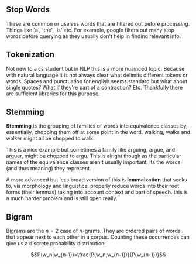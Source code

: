 ## Stop Words
These are common or useless words that are filtered out before processing. Things like 'a', 'the', 'is' etc. For example, google filters out many stop words before querying as they usually don't help in finding relevant info.

## Tokenization
Not new to a cs student but in NLP this is a more nuainced topic. Because with natural language it is not always clear what delimits different tokens or words. Spaces and punctuation for english seems standard but what about single quotes? What if they're part of a contraction? Etc. Thankfully there are sufficient libraries for this purpose.

## Stemming
**Stemming** is the grouping of families of words into equivalence classes by, essentially, chopping them off at some point in the word. walking, walks and walker might all be chopped to walk. 

This is a nice example but sometimes a family like arguing, argue, and arguer, might be chopped to argu. This is alright though as the particular names of the equivalence classes aren't usually important, its the words (and thus meaning) they represent.

A more advanced but less broad version of this is **lemmaization** that seeks to, via morphology and linguistics, properly reduce words into their root forms (their lemmas) taking into account context and part of speech. this is a much harder problem and is still open really.

## Bigram
Bigrams are the $n=2$ case of $n$-grams. They are ordered pairs of words that appear next to each other in a corpus. Counting these occurrences can give us a discrete probability distribution:

$$P(w_n|w_{n-1})=\frac{P(w_n,w_{n-1})}{P(w_{n-1})}$$